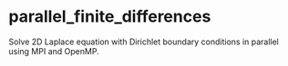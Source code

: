 # parallel_finite_differences

Solve 2D Laplace equation with Dirichlet boundary conditions in parallel using MPI and OpenMP.
